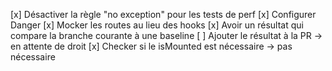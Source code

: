 [x] Désactiver la règle "no exception" pour les tests de perf
[x] Configurer Danger
[x] Mocker les routes au lieu des hooks
[x] Avoir un résultat qui compare la branche courante à une baseline
[ ] Ajouter le résultat à la PR -> en attente de droit
[x] Checker si le isMounted est nécessaire -> pas nécessaire
